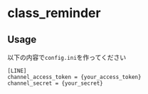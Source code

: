 # class_reminder

## Usage

以下の内容で`config.ini`を作ってください
```
[LINE]
channel_access_token = {your_access_token}
channel_secret = {your_secret}
```

